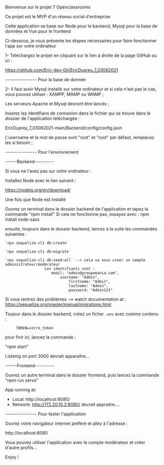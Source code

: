 Bienvenue sur le projet 7 Openclassrooms

Ce projet est le MVP d'un réseau social d'entreprise

Cette application se base sur Node pour le backend, Mysql pour la base de données et Vue pour le frontend

Ci-dessous, je vous présente les étapes nécessaires pour faire fonctionner l'app sur votre ordinateur

1- Téléchargez le projet en cliquant sur le lien à droite de la page GitHub ou ici :

https://github.com/Eric-dpy-Git/EricDuprey_7_03062021

---------------- Pour la base de donnée

2- Il faut avoir Mysql installé sur votre ordinateur et si cela n'est pas le cas, vous pouvez utiliser :
XAMPP, MAMP ou WAMP ;

Les serveurs Apache et Mysql devront être lancés ;

Inserez leș identifians de connexion dans le fichier qui se trouve dans le dossier de l'application téléchargée :

EricDuprey_7_03062021-main/Backend/config/config.json

L'username et le mot de passe sont "root" et "root" par défaut, remplacez les si besoin ;

---------------- Pour l'environement

------Backend----------

Si vous ne l'avez pas sur votre ordinateur :

Installez Node avec le lien suivant :

https://nodejs.org/en/download/

Une fois que Node est installé

Ouvrez un terminal dans le dossier backend de l'application et tapez la commande "npm install"
Si cela ne fonctionne pas, essayez avec : npm install node-sass

ensuite, toujours dans le dossier backend, lancez à la suite les commandes suivantes :

    `npx sequelize-cli db:create`

    `npx sequelize-cli db:migrate`

    `npx sequelize-cli db:seed:all` --> cela va vous creer un compte administrateur/modérateur
    			      Les identifiants sont :
    					 email: "admin@groupomania.com",
       						 username: "Admin",
        						 firstname: "Admin",
        						 lastname: "Admin",
        						 password: "Admin123"

Si vous rentrez des problèmes --> watch documentation at : https://sequelize.org/master/manual/migrations.html

Toujour dans le dossier backend, créez un ficher `.env` avec comme contenu :

         TOKEN=votre_token

pour finir ici, lancez la commande :

"npm start"

Listenig on port 3000 devrait apparaitre...

------Frontend----------

Ouvrez un autre terminal dans le dossier frontend, puis lancez la commande "npm run serve"

App running at:

- Local: http://localhost:8080/
- Network: http://172.20.10.2:8080/ devrait appraitre....

---------------- Pour tester l'application

Ouvrez votre navigateur internet préféré et allez à l'adresse :

http://localhost:8080

Vous pouvez utiliser l'application avec le compte modérateur et créer d'autre profils...

Enjoy !
